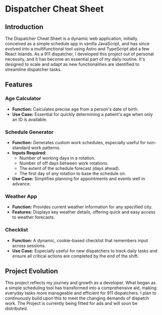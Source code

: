 # Dispatcher Cheat Sheet

## Introduction
The Dispatcher Cheat Sheet is a dynamic web application, initially conceived as a simple schedule app in vanilla JavaScript, and has since evolved into a multifunctional tool using Astro and TypeScript abd a few React Islands. As a 911 dispatcher, I developed this project out of personal necessity, and it has become an essential part of my daily routine. It's designed to scale and adapt as new functionalities are identified to streamline dispatcher tasks.

## Features

### Age Calculator
- **Function:** Calculates precise age from a person's date of birth.
- **Use Case:** Essential for quickly determining a patient's age when only an ID is available. 

### Schedule Generator
- **Function:** Generates custom work schedules, especially useful for non-standard work patterns.
- **Inputs Required:**
  - Number of working days in a rotation.
  - Number of off days between work rotations.
  - The extent of the schedule forecast (days ahead).
  - The first day of any rotation to base the schedule on.
- **Use Case:** Simplifies planning for appointments and events well in advance.

### Weather App
- **Function:** Provides current weather information for any specified city.
- **Features:** Displays key weather details, offering quick and easy access to weather forecasts.

### Checklist
- **Function:** A dynamic, cookie-based checklist that remembers input across sessions.
- **Use Case:** Especially useful for new dispatchers to track daily tasks and ensure all critical actions are completed by the end of the shift.

## Project Evolution
This project reflects my journey and growth as a developer. What began as a simple scheduling tool has transformed into a comprehensive aid, making everyday tasks more manageable and efficient for 911 dispatchers. I plan to continuously build upon this to meet the changing demands of dispatch work. The Project is currently being fitted for ads and will soon be distributed.

